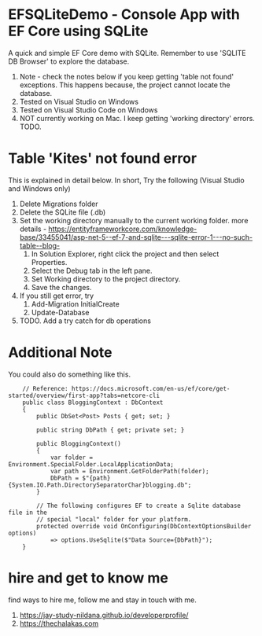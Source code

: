 # EFSQLiteDemo - Console App with EF Core using SQLite

A quick and simple EF Core demo with SQLite. Remember to use 'SQLITE DB Browser' to explore the database. 

1. Note - check the notes below if you keep getting 'table not found' exceptions. This happens because, the project cannot locate the database.
1. Tested on Visual Studio on Windows
1. Tested on Visual Studio Code on Windows
1. NOT currently working on Mac. I keep getting 'working directory' errors. TODO.

# Table 'Kites' not found error

This is explained in detail below. In short, Try the following (Visual Studio and Windows only)

1. Delete Migrations folder
1. Delete the SQLite file (.db)
1. Set the working directory manually to the current working folder. more details - https://entityframeworkcore.com/knowledge-base/33455041/asp-net-5--ef-7-and-sqlite---sqlite-error-1---no-such-table--blog-
    1. In Solution Explorer, right click the project and then select Properties.
    1. Select the Debug tab in the left pane.
    1. Set Working directory to the project directory.
    1. Save the changes.
1. If you still get error, try
    1. Add-Migration InitialCreate
    1. Update-Database
1. TODO. Add a try catch for db operations

# Additional Note

You could also do something like this.

```
    // Reference: https://docs.microsoft.com/en-us/ef/core/get-started/overview/first-app?tabs=netcore-cli
    public class BloggingContext : DbContext
    {
        public DbSet<Post> Posts { get; set; }

        public string DbPath { get; private set; }

        public BloggingContext()
        {
            var folder = Environment.SpecialFolder.LocalApplicationData;
            var path = Environment.GetFolderPath(folder);
            DbPath = $"{path}{System.IO.Path.DirectorySeparatorChar}blogging.db";
        }

        // The following configures EF to create a Sqlite database file in the
        // special "local" folder for your platform.
        protected override void OnConfiguring(DbContextOptionsBuilder options)
            => options.UseSqlite($"Data Source={DbPath}");
    }

```

# hire and get to know me

find ways to hire me, follow me and stay in touch with me.

1. https://jay-study-nildana.github.io/developerprofile/
1. https://thechalakas.com
